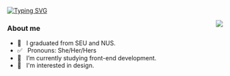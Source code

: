 <a href="https://git.io/typing-svg"><img src="https://readme-typing-svg.demolab.com?font=Fira+Code&weight=500&size=30&pause=1500&width=435&lines=Welcome+to+my+homepage!+%3A-)" alt="Typing SVG" /></a>

<img align="right" src="https://github-readme-stats.vercel.app/api?username=choojson&theme=default&show_icons=true" />

### About me

- 🏫 &nbsp; I graduated from SEU and NUS.
- ✅ &nbsp; Pronouns: She/Her/Hers
- 🌱 &nbsp; I’m currently studying front-end development.
- 🎨 &nbsp; I'm interested in design.
